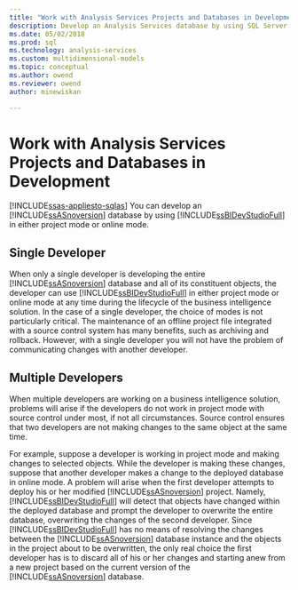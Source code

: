 ```yaml
---
title: "Work with Analysis Services Projects and Databases in Development | Microsoft Docs"
description: Develop an Analysis Services database by using SQL Server Data Tools in either project mode or online mode.
ms.date: 05/02/2018
ms.prod: sql
ms.technology: analysis-services
ms.custom: multidimensional-models
ms.topic: conceptual
ms.author: owend
ms.reviewer: owend
author: minewiskan

---
```

# Work with Analysis Services Projects and Databases in Development
[!INCLUDE[ssas-appliesto-sqlas](../includes/ssas-appliesto-sqlas.md)]
  You can develop an [!INCLUDE[ssASnoversion](../includes/ssasnoversion-md.md)] database by using [!INCLUDE[ssBIDevStudioFull](../includes/ssbidevstudiofull-md.md)] in either project mode or online mode.  
  
## Single Developer  
 When only a single developer is developing the entire [!INCLUDE[ssASnoversion](../includes/ssasnoversion-md.md)] database and all of its constituent objects, the developer can use [!INCLUDE[ssBIDevStudioFull](../includes/ssbidevstudiofull-md.md)] in either project mode or online mode at any time during the lifecycle of the business intelligence solution. In the case of a single developer, the choice of modes is not particularly critical. The maintenance of an offline project file integrated with a source control system has many benefits, such as archiving and rollback. However, with a single developer you will not have the problem of communicating changes with another developer.  
  
## Multiple Developers  
 When multiple developers are working on a business intelligence solution, problems will arise if the developers do not work in project mode with source control under most, if not all circumstances. Source control ensures that two developers are not making changes to the same object at the same time.  
  
 For example, suppose a developer is working in project mode and making changes to selected objects. While the developer is making these changes, suppose that another developer makes a change to the deployed database in online mode. A problem will arise when the first developer attempts to deploy his or her modified [!INCLUDE[ssASnoversion](../includes/ssasnoversion-md.md)] project. Namely, [!INCLUDE[ssBIDevStudioFull](../includes/ssbidevstudiofull-md.md)] will detect that objects have changed within the deployed database and prompt the developer to overwrite the entire database, overwriting the changes of the second developer. Since [!INCLUDE[ssBIDevStudioFull](../includes/ssbidevstudiofull-md.md)] has no means of resolving the changes between the [!INCLUDE[ssASnoversion](../includes/ssasnoversion-md.md)] database instance and the objects in the project about to be overwritten, the only real choice the first developer has is to discard all of his or her changes and starting anew from a new project based on the current version of the [!INCLUDE[ssASnoversion](../includes/ssasnoversion-md.md)] database.  
  
  
